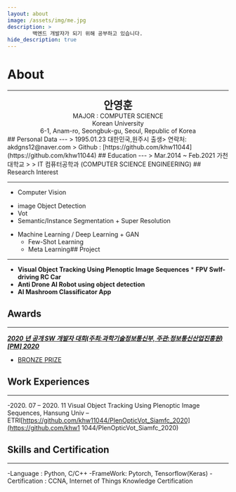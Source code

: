 ```yaml
---
layout: about
image: /assets/img/me.jpg
description: >
		백엔드 개발자가 되기 위해 공부하고 있습니다.
hide_description: true
---
```


# About
<!--author-->
***
<center>
<span style="font-size:170%;font-weight:bold"> 안영훈
</span>
</center>
<center>MAJOR : COMPUTER SCIENCE</center>
<center>Korean University</center>
<center>6-1, Anam-ro, Seongbuk-gu, Seoul, Republic of Korea</center>
## Personal Data
---
> 1995.01.23 대한민국,원주시 출생> 연락처: akdgns12@naver.com
> Github : [https://github.com/khw11044](https://github.com/khw11044) ## Education
---
> Mar.2014 ~ Feb.2021 가천대학교
>
> IT 컴퓨터공학과 (COMPUTER SCIENCE ENGINEERING)
## Research Interest
 
---
* Computer Vision
+ image Object Detection
+ Vot
+ Semantic/Instance Segmentation + Super Resolution
* Machine Learning / Deep Learning + GAN
    + Few-Shot Learning
    + Meta Learning## Project
---
* **Visual Object Tracking Using Plenoptic Image Sequences** * **FPV Swlf-driving RC Car**
* **Anti Drone AI Robot using object detection**
* **AI Mashroom Classificator App**
## Awards
---
[***2020 년 공개 SW 개발자 대회(주최:과학기술정보통신부, 주관:정보통신산업진흥원)[PM] 2020***](https://www.youtube.com/watch?v=ah9MZQ0PjMI&t=60s)
- [BRONZE PRIZE](https://blog.naver.com/khw11044/222152408161)</a>
## Work Experiences
---
-2020. 07 – 2020. 11
Visual Object Tracking Using Plenoptic Image Sequences, Hansung Univ – ETRI[https://github.com/khw11044/PlenOpticVot_Siamfc_2020](https://github.com/khw1 1044/PlenOpticVot_Siamfc_2020)
## Skills and Certification
---
-Language : Python, C/C++
-FrameWork: Pytorch, Tensorflow(Keras)
-Certification : CCNA, Internet of Things Knowledge Certification